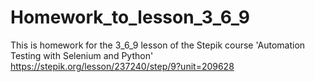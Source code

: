 # Homework_to_lesson_3_6_9
This is homework for the 3_6_9 lesson of the Stepik course 'Automation Testing with Selenium and Python'
https://stepik.org/lesson/237240/step/9?unit=209628

